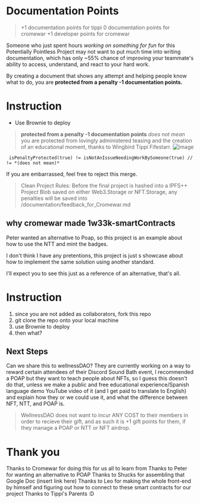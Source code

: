 # Documentation Points
> +1 documentation points for tippi
> 0 documentation points for cromewar
> +1 developer points for cromewar

Someone who just spent hours *working on something for fun* for this Potentially Pointless Project may not want to put much time into writing documentation, which has only ~55% chance of improving your teammate's ability to access, understand, and react to your hard work.

By creating a document that shows any attempt and helping people know what to do, you are **protected from a penalty -1 documentation points.**

# Instruction
- Use Brownie to deploy

>**protected from a penalty -1 documentation points** *does not mean* you are protected from lovingly administered teasing and the creation of an educational moment, thanks to Wingbird Tippi Fifestarr.
![image](https://user-images.githubusercontent.com/62179036/162496965-cd42dbc8-acf0-4737-8101-0173b4c1721a.png)

``` isPenaltyProtected(true) != isNotAnIssueNeedingWorkBySomeone(true) // != *(does not mean)*```

If you are embarrassed, feel free to reject this merge.  
> Clean Project Rules: Before the final project is hashed into a IPFS++ Project Blob saved on either Web3.Storage or NFT.Storage, any penalties will be saved into /documentation/feedback_for_Cromewar.md 


## why cromewar made 1w33k-smartContracts

Peter wanted an alternative to Poap, so this project is an example about how to use the NTT and mint the badges.

I don't think I have any pretentions, this project is just s showcase about how to implement the same solution using another standard.

I'll expect you to see this just as a reference of an alternative, that's all.

# Instruction

1. since you are not added as collaborators, fork this repo
1. git clone the repo onto your local machine
1. use Brownie to deploy
1. then what?

## Next Steps

Can we share this to wellnessDAO? They are currently working on a way to reward certain attendees of their Discord Sound Bath event, I recommended a POAP but they want to teach people about NFTs, so I guess this doesn't do that, unless we make a public and free educational experience/Spanish language demo YouTube video of it (and I get paid to translate to English) and explain how they or we could use it, and what the difference between NFT, NTT, and POAP is. 
> WellnessDAO does not want to incur ANY COST to their members in order to recieve their gift, and as such it is +1 gift points for them, if they manage a POAP or NTT or NFT airdrop.

# Thank you

Thanks to Cromewar for doing this for us all to learn from
Thanks to Peter for wanting an alternative to POAP
Thanks to Shucks for assembling that Google Doc (insert link here)
Thanks to Leo for making the whole front-end by himself and figuring out how to connect to these smart contracts for our project
Thanks to Tippi's Parents :D

